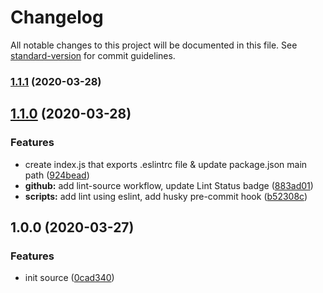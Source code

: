# Changelog

All notable changes to this project will be documented in this file. See [standard-version](https://github.com/conventional-changelog/standard-version) for commit guidelines.

### [1.1.1](https://github.com/boringcodes/eslint-config/compare/v1.1.0...v1.1.1) (2020-03-28)



## [1.1.0](https://github.com/boringcodes/eslint-config/compare/v1.0.0...v1.1.0) (2020-03-28)


### Features

* create index.js that exports .eslintrc file & update package.json main path ([924bead](https://github.com/boringcodes/eslint-config/commit/924bead))
* **github:** add lint-source workflow, update Lint Status badge ([883ad01](https://github.com/boringcodes/eslint-config/commit/883ad01))
* **scripts:** add lint using eslint, add husky pre-commit hook ([b52308c](https://github.com/boringcodes/eslint-config/commit/b52308c))



## 1.0.0 (2020-03-27)


### Features

* init source ([0cad340](https://github.com/boringcodes/eslint-config/commit/0cad340))
